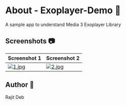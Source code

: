 # About - Exoplayer-Demo 🌟
A sample app to understand Media 3 Exoplayer Library

## Screenshots 📷
| Screenshot 1 | Screenshot 2 |
| ------------ | ------------ |
| [![1.jpg](https://i.postimg.cc/qqZ8NcPy/1.jpg)](https://postimg.cc/MfVc4BKp) | [![2.jpg](https://i.postimg.cc/59FvgvW7/2.jpg)](https://postimg.cc/vDbcH4Bf) |

## Author 🧑
Rajit Deb
